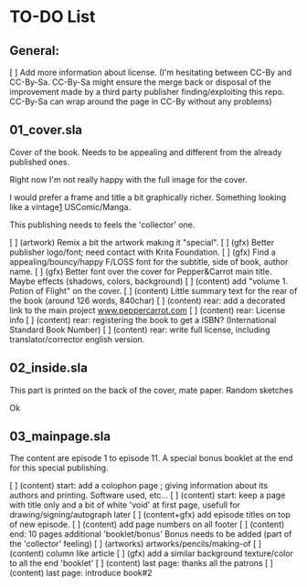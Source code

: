 # TO-DO List

## General:

[ ] Add more information about license. (I'm hesitating between CC-By and CC-By-Sa. CC-By-Sa might ensure the merge back or disposal of the improvement made by a third party publisher finding/exploiting this repo. CC-By-Sa can wrap around the page in CC-By without any problems)

## 01_cover.sla

Cover of the book. Needs to be appealing and different from the already published ones. 

Right now I'm not really happy with the full image for the cover. 

I would prefer a frame and title a bit graphically richer. Something looking like a vintage[1](https://s-media-cache-ak0.pinimg.com/736x/bf/8c/ce/bf8cce65393ce10574397412dcb33995.jpg) USComic/Manga.

This publishing needs to feels the 'collector' one.

[ ] (artwork) Remix a bit the artwork making it "special".
[ ] (gfx) Better publisher logo/font; need contact with Krita Foundation.
[ ] (gfx) Find a appealing/bouncy/happy F/LOSS font for the subtitle, side of book, author name.
[ ] (gfx) Better font over the cover for Pepper&Carrot main title. Maybe effects (shadows, colors, background)
[ ] (content) add "volume 1. Potion of Flight" on the cover.
[ ] (content) Little summary text for the rear of the book (around 126 words, 840char)
[ ] (content) rear: add a decorated link to the main project www.peppercarrot.com
[ ] (content) rear: License info
[ ] (content) rear: registering the book to get a ISBN? (International Standard Book Number)
[ ] (content) rear: write full license, including translator/corrector english version.

## 02_inside.sla

This part is printed on the back of the cover, mate paper. Random sketches

Ok

## 03_mainpage.sla

The content are episode 1 to episode 11. A special bonus booklet at the end for this special publishing.

[ ] (content) start: add a colophon page ; giving information about its authors and printing. Software used, etc...
[ ] (content) start: keep a page with title only and a bit of white 'void' at first page, usefull for drawing/signing/autograph later
[ ] (content+gfx) add episode titles on top of new episode.
[ ] (content) add page numbers on all footer
[ ] (content) end: 10 pages additional 'booklet/bonus' Bonus needs to be added (part of the 'collector' feeling)
    [ ] (artworks) artworks/pencils/making-of
    [ ] (content) column like article
    [ ] (gfx) add a similar background texture/color to all the end 'booklet'
[ ] (content) last page: thanks all the patrons
[ ] (content) last page: introduce book#2
    
